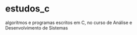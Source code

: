 # estudos_c
algoritmos e programas escritos em C, no curso de Análise e Desenvolvimento de Sistemas
